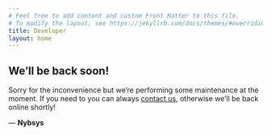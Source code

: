```yaml
---
# Feel free to add content and custom Front Matter to this file.
# To modify the layout, see https://jekyllrb.com/docs/themes/#overriding-theme-defaults
title: Developer
layout: home
---
```



<article>
    <h1>We&rsquo;ll be back soon!</h1>
    <div>
        <p>Sorry for the inconvenience but we&rsquo;re performing some maintenance at the moment. If you need to you can always <a href="mailto:#">contact us</a>, otherwise we&rsquo;ll be back online shortly!</p>
        <p>&mdash; <strong>Nybsys</strong></p>
    </div>
</article>


